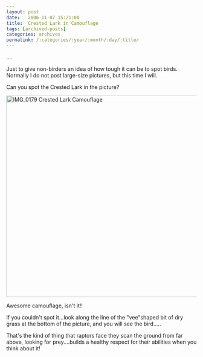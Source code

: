 ```yaml
---
layout: post
date:	2006-11-07 15:21:00
title:  Crested Lark in Camouflage
tags: [archived-posts]
categories: archives
permalink: /:categories/:year/:month/:day/:title/
---
```

....

Just to give non-birders an idea of how tough it can be to spot birds. Normally I do not post large-size pictures, but this time I will.

Can you spot the Crested Lark in the picture?


<A title="Photo Sharing" href="http://www.flickr.com/photos/93608290@N00/291039960/"><IMG height=533 alt="IMG_0179 Crested Lark Camouflage" src="http://static.flickr.com/108/291039960_1561c906e6_o.jpg" width=800></A>

<P>Awesome camouflage, isn't it!!

If you couldn't spot it...look along the line&nbsp;of the "vee"shaped bit of dry grass at the bottom of the picture, and you will see the bird.....

That's the kind of thing that raptors face they scan the ground from far above, looking for prey....builds a healthy respect for their abilities when you think about it!</P>
